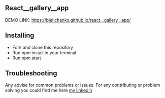 ## React__gallery__app

DEMO LINK: https://bielichenko.github.io/react__gallery__app/

## Installing
+ Fork and clone this repository
+ Run npm install in your terminal
+ Run npm start
## Troubleshooting
Any advise for common problems or issues. For any contributing or problem solving you could find me here [my linkedin](https://www.linkedin.com/in/illia-bielichenko-521435244/.) 


